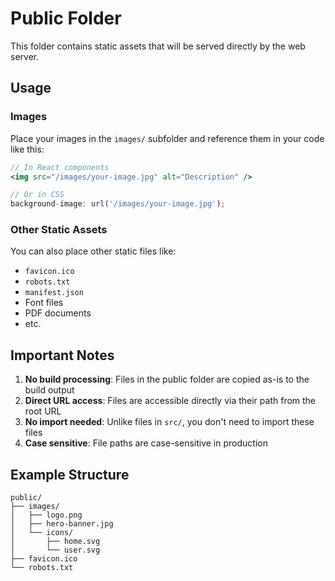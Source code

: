 # Public Folder

This folder contains static assets that will be served directly by the web server.

## Usage

### Images
Place your images in the `images/` subfolder and reference them in your code like this:

```jsx
// In React components
<img src="/images/your-image.jpg" alt="Description" />

// Or in CSS
background-image: url('/images/your-image.jpg');
```

### Other Static Assets
You can also place other static files like:
- `favicon.ico`
- `robots.txt`
- `manifest.json`
- Font files
- PDF documents
- etc.

## Important Notes

1. **No build processing**: Files in the public folder are copied as-is to the build output
2. **Direct URL access**: Files are accessible directly via their path from the root URL
3. **No import needed**: Unlike files in `src/`, you don't need to import these files
4. **Case sensitive**: File paths are case-sensitive in production

## Example Structure
```
public/
├── images/
│   ├── logo.png
│   ├── hero-banner.jpg
│   └── icons/
│       ├── home.svg
│       └── user.svg
├── favicon.ico
└── robots.txt
``` 